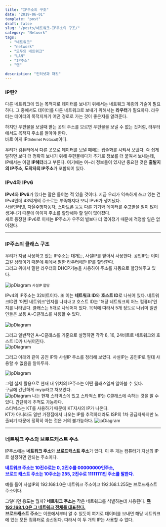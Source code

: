 ```yaml
---
title: "IP주소의 구조"
date: "2019-06-01"
template: "post"
draft: false
slug: "/posts/네트워크-IP주소의 구조/"
category: "Network"
tags:
  - "네트워크"
  - "network"
  - "모두의 네트워크"
  - "LAN"
  - "IP주소"
  - "랜"

description: "인터넷과 패킷"
---
```


### IP란?

다른 네트워크에 있는 목적지로 데이터를 보내기 위해서는 네트웨크 계층의 기술이 필요하다.
그 중에서도 데이터를 다른 네트워크로 보내기 위해서는 **라우터**가 필요하다. 라우터는 데이터의 목적지까기 어떤 경로로 가는 것이 좋은지를 알려준다.

하지만 우편물을 보낼때 받는 곳의 주소를 모르면 우편물을 보낼 수 없는 것처럼, 라우터에서도 목적지 주소를 알아야 한다.<br>
바로 이게 <span class="color--red">IP<small>(Internet Protocol)</small></span>이다.

우리가 컴퓨터에서 다른 곳으로 데이터를 보낼 때에는 캡슐화를 시켜서 보낸다. 즉 쉽게 말하면 보다 더 정확히 보내기 위해 우편물에다가 추가로 정보를 더 붙여서 보내는데,<br>
IP에서는 이걸 **IP헤더**라고 부른다. 여기에는 여~러 정보들이 있지만 중요한 것은 **출발지의 IP주소, 도착자의 IP주소**가 포함되어 있다.

### IPv4와 IPv6

**IPv4**와 **IPv6**가 있다는 말은 들어본 적 있을 것이다. 지금 우리가 익숙하게 쓰고 있는 건 IPv4인데 43억개의 주소로는 부족해지다 보니 IPv6가 생겨났다.<br>
사물인터넷, 자율주행자동차, 스마트폰 등등 다른 기기와 데이터를 주고받을 일이 많이 생겨나기 때문에 아이피 주소를 할당해야 할 일이 많아졌다.<br>
새로 등장한 IPv6로 이제는 IP주소가 우주의 별보다 더 많아졌기 때문에 걱정할 일은 없어졌다.

---

### IP주소의 클래스 구조

우리가 지금 사용하고 있는 IP주소는 대개는, 사설IP를 받아서 사용한다. 공인IP는 이미 고갈 상태이기 때문에
위에서 말한 라우터에만 IP를 할당한다. <br> 그리고 위에서 말한 라우터의 DHCP기능을 사용하여 주소를 자동으로 할당해주고 있다.<br><br>
![ipDiagram](/media/images/network/IPDiagram.png)
<small class="caption">사설IP 할당</small>

IPv4의 IP주소는 32비트이다. 또 이는 **네트워크 ID**와 **호스트 ID**로 나뉘어 있다.
네트워크ID란 '어떤 네트워크'인지를 나타내고 호스트 ID는 '해당 네트워크의 어느 컴퓨터'인지를 나타낸다.
클래스는 5개로 나뉘어져 있다. 목적에 따라서 5개 정도로 나뉘며 일반인들은 보통 A~C클래스를 사용할 수 있다.<br><br>
![ipDiagram](/media/images/network/class.png)
<br>

그리고 일반적인 A~C클래스를 기준으로 설명하면 각각 8, 16, 24비트로 네트워크와 호스트 ID가 나뉘어진다.
<br>
![ipDiagram](/media/images/network/class-2.png)

그리고 아래와 같이 공인 IP와 사설IP 주소를 정리해 보았다.
사설IP는 공인IP로 절대 사용할 수 없음을 알아두자.

![ipDiagram](/media/images/network/class-3.png)

그럼 실제 활용으로 현재 내 위치의 IP주소는 어떤 클래스일까 알아볼 수 있다.<br>
구글에 간단하게 myip라고 쳐보았다.<br>
![ipDiagram](/media/images/network/myip.png)
나는 현재 스타벅스에 있고 스타벅스 IP는 C클래스에 속하는 것을 알 수 있다.
간단하게 추적도 가능하다.<br> 스타벅스는 KT를 사용하기 때문에 KT지사의 IP가 나온다. <br>KT가 아니라도 일반 가정집에서 나오는 IP를 추적하더라도 ISP의 1차 공급자까지만 노출되기 때문에 정확히 아는 것은 거의 불가능하다.
![ipDiagram](/media/images/network/myip-2.png)

---

### 네트워크 주소와 브로드캐스트 주소

IP주소에는 **네트워크 주소**와 **브로드캐스트 주소**가 있다. 이 두 개는 컴퓨터가 자신의 IP로 설정하면 안되는 주소이다.

<p style="color: blue; font-weight: bold;">
    네트워크 주소는 10진수로는 0, 2진수를 00000000인주소,<br>
    브로드 캐스트 주소는 10주소는 255, 2진수로 11111111인 주소를 말한다.
</p>
예를 들어 사설IP의 192.168.1.0은 네트워크 주소이고
192.168.1.255는 브로드캐스트 주소이다.

그렇다면 용도는 뭘까?
**네트워크 주소**는 작은 네트워크를 식별하는데 사용된다. <u style="font-weight:bold;">즉 192.168.1.0은 그 네트워크 전체를 대표한다.</u><br>
**브로드캐스트 주소**는 이름에서부터 알 수 있듯이 여기로 데이터를 보내면 해당 네트워크에 있는 모든 컴퓨터로 송신된다.
따라서 이 두 개의 IP는 사용할 수 없다.

